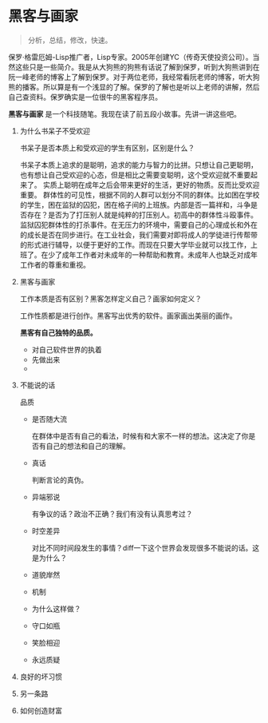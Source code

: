 # 黑客与画家

> 分析，总结，修改，快速。


保罗·格雷厄姆-Lisp推广者，Lisp专家。2005年创建YC（传奇天使投资公司）。当然这些只是一些简介。我是从大狗熊的狗熊有话说了解到保罗，听到大狗熊讲到在阮一峰老师的博客上了解到保罗。对于两位老师，我经常看阮老师的博客，听大狗熊的播客。所以算是有一个浅显的了解。保罗的了解也是听以上老师的讲解，然后自己查资料。保罗确实是一位很牛的黑客程序员。

__黑客与画家__ 是一个科技随笔。我现在读了前五段小故事。先讲一讲这些吧。

1. 为什么书呆子不受欢迎
	
	
	书呆子是否本质上和受欢迎的学生有区别，区别是什么？
	
	
	书呆子本质上追求的是聪明，追求的能力与智力的比拼。只想让自己更聪明，也有想让自己受欢迎的心态，但是相比之需要变聪明，这个受欢迎就不重要起来了。
	实质上聪明在成年之后会带来更好的生活，更好的物质。反而比受欢迎重要。
	群体性的可见性，根据不同的人群可以划分不同的群体。比如困在学校的学生，困在监狱的囚犯，困在格子间的上班族。内部是否一篇祥和，斗争是否存在？是否为了打压别人就是纯粹的打压别人。初高中的群体性斗殴事件。监狱囚犯群体性的打杀事件。在无压力的环境中，需要自己的心理成长和外在的成长是否在同步进行。在工业社会，我们需要对即将成人的学徒进行传帮带的形式进行辅导，以便于更好的工作。而现在只要大学毕业就可以找工作，上班了。在少了成年工作者对未成年的一种帮助和教育。未成年人也缺乏对成年工作者的尊重和重视。
	
	
2. 黑客与画家

	工作本质是否有区别？黑客怎样定义自己？画家如何定义？
	
	工作性质都是进行创作。黑客写出优秀的软件。画家画出美丽的画作。
	
	
	__黑客有自己独特的品质。__
	
	* 对自己软件世界的执着
	* 先做出来
	* 
	

3. 不能说的话
	
	品质
	
	* 是否随大流
		
		在群体中是否有自己的看法，时候有和大家不一样的想法。这决定了你是否有自己的想法和自己的理解。
		
	* 真话

		判断言论的真伪。
	
	* 异端邪说

		有争议的话？政治不正确？我们有没有认真思考过？
		
	* 时空差异

		对比不同时间段发生的事情？diff一下这个世界会发现很多不能说的话。这是为什么？
	
	* 道貌岸然
	* 机制
	* 为什么这样做？
	* 守口如瓶
	* 笑脸相迎
	* 永远质疑
	
	
4. 良好的坏习惯
5. 另一条路
6. 如何创造财富

